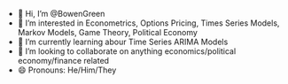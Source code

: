 - 👋 Hi, I’m @BowenGreen
- 👀 I’m interested in Econometrics, Options Pricing, Times Series Models, Markov Models, Game Theory, Political Economy
- 🌱 I’m currently learning abour Time Series ARIMA Models
- 💞️ I’m looking to collaborate on anything economics/political economy/finance related
- 😄 Pronouns: He/Him/They

